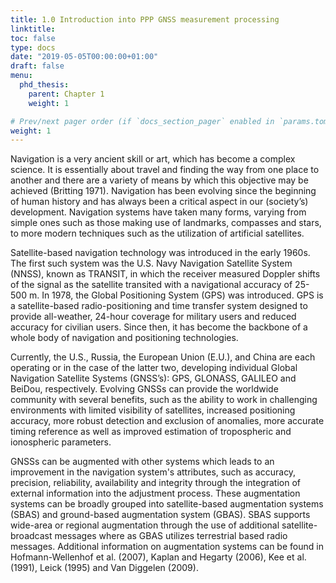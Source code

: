 ```yaml
--- 
title: 1.0 Introduction into PPP GNSS measurement processing
linktitle:
toc: false
type: docs
date: "2019-05-05T00:00:00+01:00"
draft: false
menu:
  phd_thesis:
    parent: Chapter 1
    weight: 1

# Prev/next pager order (if `docs_section_pager` enabled in `params.toml`)
weight: 1
--- 
```


Navigation is a very ancient skill or art, which has become a complex science. It is essentially about travel and finding the way from one place to another and there are a variety of means by which this objective may be achieved (Britting 1971). Navigation has been evolving since the beginning of human history and has always been a critical aspect in our (society’s) development. Navigation systems have taken many forms, varying from simple ones such as those making use of landmarks, compasses and stars, to more modern techniques such as the utilization of artificial satellites.

Satellite-based navigation technology was introduced in the early 1960s. The first such system was the U.S. Navy Navigation Satellite System (NNSS), known as TRANSIT, in which the receiver measured Doppler shifts of the signal as the satellite transited with a navigational accuracy of 25-500 m. In 1978, the Global Positioning System (GPS) was introduced. GPS is a satellite-based radio-positioning and time transfer system designed to provide all-weather, 24-hour coverage for military users and reduced accuracy for civilian users. Since then, it has become the backbone of a whole body of navigation and positioning technologies.

Currently, the U.S., Russia, the European Union (E.U.), and China are each operating or in the case of the latter two, developing individual Global Navigation Satellite Systems (GNSS’s): GPS, GLONASS, GALILEO and BeiDou, respectively. Evolving GNSSs can provide the worldwide community with several benefits, such as the ability to work in challenging environments with limited visibility of satellites, increased positioning accuracy, more robust detection and exclusion of anomalies, more accurate timing reference as well as improved estimation of tropospheric and ionospheric parameters.

GNSSs can be augmented with other systems which leads to an improvement in the navigation system's attributes, such as accuracy, precision, reliability, availability and integrity through the integration of external information into the adjustment process. These augmentation systems can be broadly grouped into satellite-based augmentation systems (SBAS) and ground-based augmentation system (GBAS). SBAS supports wide-area or regional augmentation through the use of additional satellite-broadcast messages where as GBAS utilizes terrestrial based radio messages. Additional information on augmentation systems can be found in Hofmann-Wellenhof et al. (2007), Kaplan and Hegarty (2006), Kee et al. (1991), Leick (1995) and Van Diggelen (2009).

## 